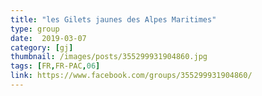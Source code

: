 ```yaml
---
title: "les Gilets jaunes des Alpes Maritimes"
type: group
date:  2019-03-07
category: [gj]
thumbnail: /images/posts/355299931904860.jpg
tags: [FR,FR-PAC,06]
link: https://www.facebook.com/groups/355299931904860/
---
```

